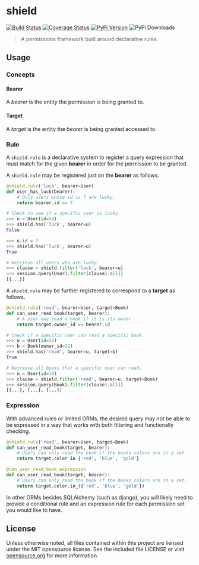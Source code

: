 # shield
[![Build Status](https://travis-ci.org/concordusapps/python-shield.png?branch=master)](https://travis-ci.org/concordusapps/python-shield)
[![Coverage Status](https://coveralls.io/repos/concordusapps/python-shield/badge.png?branch=master)](https://coveralls.io/r/concordusapps/python-shield?branch=master)
[![PyPi Version](https://pypip.in/v/shield/badge.png)](https://pypi.python.org/pypi/scim)
![PyPi Downloads](https://pypip.in/d/shield/badge.png)
> A permissions framework built around declarative rules.

## Usage

### Concepts

#### Bearer

A *bearer* is the entity the permission is being granted to.

#### Target

A *target* is the entity the *bearer* is being granted accessed to.

### Rule

A `shield.rule` is a declarative system to register a query expression that must match for the given **bearer** in order for the permission to be granted.

A `shield.rule` may be registered just on the **bearer** as follows.

```python
@shield.rule('luck', bearer=User)
def user_has_luck(bearer):
    # Only users whose id is 7 are lucky.
    return bearer.id == 7

# Check to see if a specific user is lucky.
>>> u = User(id=54)
>>> shield.has('luck', bearer=u)
False

>>> u.id = 7
>>> shield.has('luck', bearer=u)
True

# Retrieve all users who are lucky.
>>> clause = shield.filter('luck', bearer=u)
>>> session.query(User).filter(clause).all()
[{...}]
```

A `shield.rule` may be further registered to correspond to a **target** as follows.

```python
@shield.rule('read', bearer=User, target=Book)
def can_user_read_book(target, bearer):
    # A user may read a book if it is its owner
    return target.owner_id == bearer.id

# Check if a specific user can read a specific book.
>>> u = User(id=32)
>>> b = Book(owner_id=32)
>>> shield.has('read', bearer=u, target=b)
True

# Retrieve all books that a specific user can read.
>>> u = User(id=10)
>>> clause = shield.filter('read', bearer=u, target=Book)
>>> session.query(Book).filter(clause).all()
[{...}, {...}, {...}]
```

### Expression

With advanced rules or limited ORMs, the desired query may not be able
to be expressed in a way that works with both filtering and functionally checking.

```python
@shield.rule('read', bearer=User, target=Book)
def can_user_read_book(target, bearer):
    # Users can only read the book if the books colors are in a set.
    return target.color in {'red', 'blue', 'gold'}

@can_user_read_book.expression
def can_user_read_book(target, bearer):
    # Users can only read the book if the books colors are in a set.
    return target.color.in_({'red', 'blue', 'gold'})
```

In other ORMs besides SQLAlchemy (such as django), you will likely need to
provide a conditional rule and an expression rule for each permission set
you would like to have.

## License
Unless otherwise noted, all files contained within this project are liensed under the MIT opensource license. See the included file LICENSE or visit [opensource.org][] for more information.

[opensource.org]: http://opensource.org/licenses/MIT
